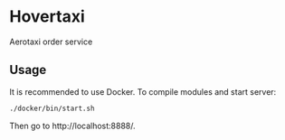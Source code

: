 # Hovertaxi
Aerotaxi order service

## Usage

It is recommended to use Docker. To compile modules and start server:

```bash
./docker/bin/start.sh
```

Then go to http://localhost:8888/.
